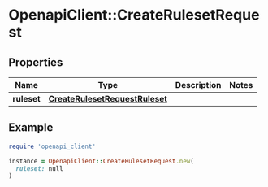 # OpenapiClient::CreateRulesetRequest

## Properties

| Name | Type | Description | Notes |
| ---- | ---- | ----------- | ----- |
| **ruleset** | [**CreateRulesetRequestRuleset**](CreateRulesetRequestRuleset.md) |  |  |

## Example

```ruby
require 'openapi_client'

instance = OpenapiClient::CreateRulesetRequest.new(
  ruleset: null
)
```

